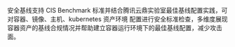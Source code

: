 安全基线支持 CIS Benchmark 标准并结合腾讯云鼎实验室最佳基线配置实践，可对容器、镜像、主机、kubernetes 资产环境 配置进行安全标准检查，多维度展现容器资产的基线合规情况并帮助建立容器运行环境下的最佳基线配置，减少攻击面。

